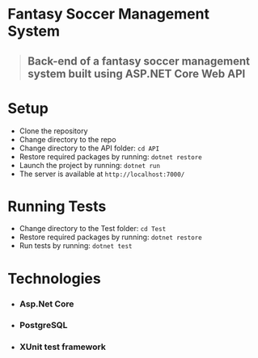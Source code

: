 # Fantasy Soccer Management System

> ## Back-end of a fantasy soccer management system built using ASP.NET Core Web API

#

# Setup

- Clone the repository
- Change directory to the repo
- Change directory to the API folder: `cd API`
- Restore required packages by running: `dotnet restore`
- Launch the project by running: `dotnet run`
- The server is available at `http://localhost:7000/`

#

# Running Tests

- Change directory to the Test folder: `cd Test`
- Restore required packages by running: `dotnet restore`
- Run tests by running: `dotnet test`

#

# Technologies

- ### Asp.Net Core
- ### PostgreSQL
- ### XUnit test framework
